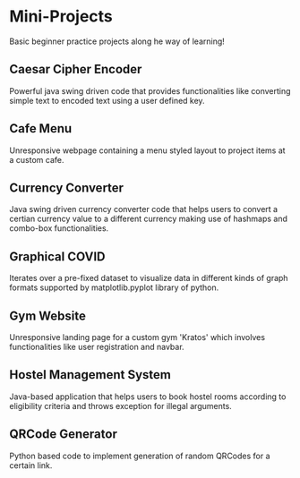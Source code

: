 
# Mini-Projects

Basic beginner practice projects along he way of learning!  


## Caesar Cipher Encoder

Powerful java swing driven code that provides functionalities like converting simple text to encoded text using a user defined key.

## Cafe Menu

Unresponsive webpage containing a menu styled layout to project items at a custom cafe.

## Currency Converter

Java swing driven currency converter code that helps users to convert a certian currency value to a different currency making use of hashmaps and combo-box functionalities.

## Graphical COVID

Iterates over a pre-fixed dataset to visualize data in different kinds of graph formats supported by matplotlib.pyplot library of python.

## Gym Website

Unresponsive landing page for a custom gym 'Kratos' which involves functionalities like user registration and navbar.

## Hostel Management System

Java-based application that helps users to book hostel rooms according to eligibility criteria and throws exception for illegal arguments.

## QRCode Generator

Python based code to implement generation of random QRCodes for a certain link.